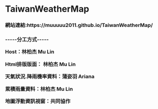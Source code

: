 # TaiwanWeatherMap

<h3>網站連結:https://muuuuu2011.github.io/TaiwanWeatherMap/<h3>

-----分工方式-----<br>

Host：林柏杰 Mu Lin<br>   
 
Html排版版面： 林柏杰 Mu Lin <br> 
 
天氣狀況.降雨機率資料：蒲姿羽 Ariana  <br>
 
累積雨量資料：林柏杰 Mu Lin  <br>
 
地圖浮動資訊視窗：共同協作<br>
